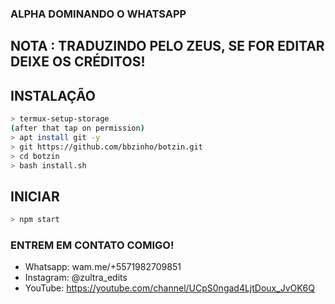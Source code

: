 ### ALPHA DOMINANDO O WHATSAPP

## NOTA : TRADUZINDO PELO ZEUS, SE FOR EDITAR DEIXE OS CRÉDITOS!


## INSTALAÇÃO


```bash
> termux-setup-storage
(after that tap on permission)
> apt install git -y
> git https://github.com/bbzinho/botzin.git
> cd botzin
> bash install.sh
```

## INICIAR

```bash
> npm start
```


### ENTREM EM CONTATO COMIGO!

- Whatsapp: wam.me/+5571982709851
- Instagram: @zultra_edits
- YouTube: https://youtube.com/channel/UCpS0ngad4LjtDoux_JvOK6Q
